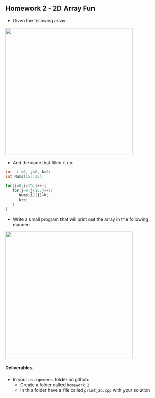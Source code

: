 ## Homework 2 - 2D Array Fun

- Given the following array: 

<img src="https://cl.ly/p3YA/Image%202018-01-24%20at%209.28.58%20AM.png" width="400">

- And the code that filled it up:

```cpp
int  i =0, j=0, k=0;
int Nums[15][15];

for(i=0;i<15;i++){
   for(j=0;j<15;j++){
      Nums[i][j]=k;
      k++;
   }
}
```

- Write a small program that will print out the array in the following manner:

<img src="https://cl.ly/p2ps/Image%202018-01-24%20at%209.29.11%20AM.png" width="400">

#### Deliverables

- In your `assignments` folder on github:
   - Create a folder called `homework_2`
   - In this folder have a file called `print_2d.cpp` with your solution
   
